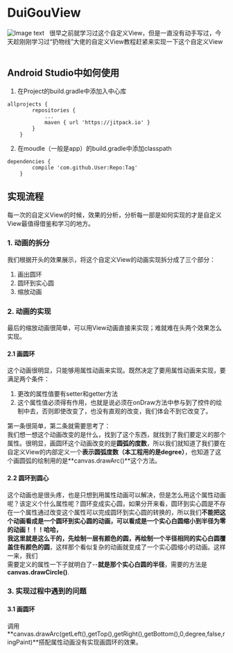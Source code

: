 # DuiGouView  
![Image text](https://user-gold-cdn.xitu.io/2017/10/22/3ff77d9f8de53fbacc0770fbd26fe524?imageView2/0/w/1280/h/960/format/webp/ignore-error/1)   
很早之前就学习过这个自定义View，但是一直没有动手写过，今天趁刚刚学习过“扔物线”大佬的自定义View教程赶紧来实现一下这个自定义View   
## Android Studio中如何使用   

1. 在Project的build.gradle中添加入中心库  

```  
allprojects {
		repositories {
			...
			maven { url 'https://jitpack.io' }
		}
	}
```  

2. 在moudle（一般是app）的build.gradle中添加classpath  

```  
dependencies {
		compile 'com.github.User:Repo:Tag'
	}
```   

## 实现流程  
每一次的自定义View的时候，效果的分析，分析每一部是如何实现的才是自定义View最值得借鉴和学习的地方。  

### 1. 动画的拆分  

我们根据开头的效果展示，将这个自定义View的动画实现拆分成了三个部分：  

1. 画出圆环  
2. 圆环到实心圆  
3. 缩放动画  

### 2. 动画的实现  
最后的缩放动画很简单，可以用View动画直接来实现；难就难在头两个效果怎么实现。  
#### 2.1 画圆环 
这个动画很明显，只能够用属性动画来实现。既然决定了要用属性动画来实现，要满足两个条件：  

1. 更改的属性值要有setter和getter方法   
2. 这个属性值必须得有作用，也就是说必须在onDraw方法中参与到了控件的绘制中去，否则即使改变了，也没有直观的改变，我们体会不到它改变了。  

第一条很简单，第二条就需要思考了：  
我们想一想这个动画改变的是什么，找到了这个东西，就找到了我们要定义的那个属性。很明显，画圆环这个动画改变的是**圆弧的度数**，所以我们就知道了我们要在自定义View的内部定义一个**表示圆弧度数（本工程用的是degree）**，也知道了这个画圆弧的绘制用的是**canvas.drawArc()**这个方法。

#### 2.2 圆环到圆心  
这个动画也是很头疼，也是只想到用属性动画可以解决，但是怎么用这个属性动画呢？该定义个什么属性呢？圆环变成实心圆，如果分开来看，圆环到实心圆是不存在一个属性通过改变这个属性可以完成圆环到实心圆的转换的，所以我们**不能把这个动画看成是一个圆环到实心圆的动画，可以看成是一个实心白圆缩小到半径为零的动画！！！**哈哈，  
我这里就是这么干的，先绘制一层有颜色的圆，再绘制一个半径相同的实心白圆**覆盖住有颜色的圆**，这样那个看似复杂的动画就变成了一个实心圆缩小的动画。这样一来，我们  
需要定义的属性一下子就明白了--**就是那个实心白圆的半径**，需要的方法是**canvas.drawCircle()**.   

### 3. 实现过程中遇到的问题  
#### 3.1 画圆环  

调用**canvas.drawArc(getLeft(),getTop(),getRight(),getBottom(),0,degree,false,ringPaint)**搭配属性动画没有实现画圆环的效果。


